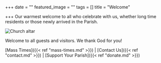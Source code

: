 +++
date = ""
featured_image = ""
tags = []
title = "Welcome"

+++
Our warmest welcome to all who celebrate with us, whether long time residents or those newly arrived in the Parish.

![Church altar](/images/church-inside.jpg "Welcome to our church")

Welcome to all guests and visitors. We thank God for you!

[Mass Times]({{< ref "mass-times.md" >}})  |  [Contact Us]({{< ref "contact.md" >}})  |  [Support Your Parish]({{< ref "donate.md" >}})